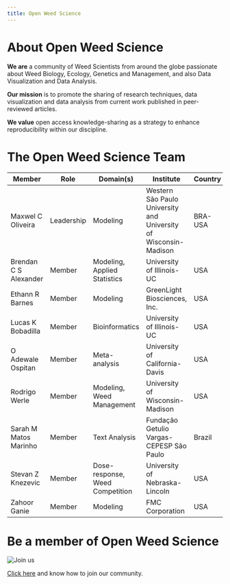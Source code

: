 ```yaml
---
title: Open Weed Science
---
```


# About Open Weed Science 

**We are** a community of Weed Scientists from around the globe passionate about Weed Biology, Ecology, Genetics and Management, and also Data Visualization and Data Analysis.
 
**Our mission** is to promote the sharing of research techniques, data visualization and data analysis from current work published in peer-reviewed articles.
 
**We value** open access knowledge-sharing as a strategy to enhance reproducibility within our discipline.
 

# The Open Weed Science Team


| Member                | Role       | Domain(s)                       | Institute                       | Country | Contact               |
|-----------------------|------------|---------------------------------|---------------------------------|---------|-----------------------|
| Maxwel C Oliveira     | Leadership | Modeling                        | Western São Paulo University and University of Wisconsin-Madison | BRA-USA     | maxoliveira@wisc.edu  |
| Brendan C S Alexander | Member     | Modeling, Applied Statistics    | University of Illinois-UC       | USA     | bca2@illinois.edu     |
| Ethann R Barnes       | Member     | Modeling                        | GreenLight Biosciences, Inc.    | USA     |                       |
| Lucas K Bobadilla     | Member     | Bioinformatics                  | University of Illinois-UC       | USA     | lucask3@illinois.edu  |
| O Adewale Ospitan     | Member     | Meta-analysis                   | University of California-Davis  | USA     | oosipitan@ucdavis.edu |
| Rodrigo Werle         | Member     | Modeling, Weed Management       | University of Wisconsin-Madison | USA     | rwerle@wisc.edu       |
| Sarah M Matos Marinho     | Member     | Text Analysis | Fundação Getulio Vargas-CEPESP São Paulo  | Brazil     | sarah.momm@gmail.com   |
| Stevan Z Knezevic     | Member     | Dose-response, Weed Competition | University of Nebraska-Lincoln  | USA     | sknezevic2@unl.edu    |
| Zahoor Ganie     | Member     | Modeling | FMC Corporation  | USA     | zahoor.ganie@fmc.com    |

# Be a member of Open Weed Science

![Join us](https://media2.giphy.com/media/oWjyixDbWuAk8/giphy.gif?cid=790b761146b6cc6f5a829d8f5a17bc88bdec8e02692e41fc&rid=giphy.gif)


[Click here](https://www.openweedsci.org/contribute/) and know how to join our community.
